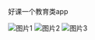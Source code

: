 好课一个教育类app

![图片1](https://app-screenshot.pgyer.com/image/view/app_screenshots/4623d106477f7ff273c1c60e6132092e/160)
![图片2](https://app-screenshot.pgyer.com/image/view/app_screenshots/ee978203a1b1c8164576ef6ecfcc2f21/160)
![图片3](https://app-screenshot.pgyer.com/image/view/app_screenshots/37afcd35849a0d0cf0df51fa11e4e294/160)

